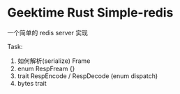 # Geektime Rust Simple-redis

一个简单的 redis server 实现

Task:
1. 如何解析(serialize) Frame
2. enum RespFream {}
3. trait RespEncode / RespDecode (enum dispatch)
4. bytes trait
